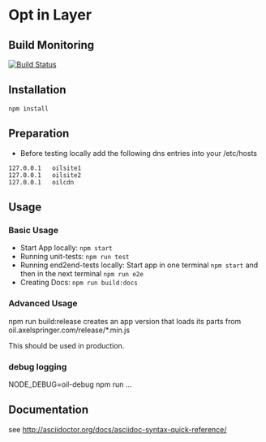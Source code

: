 # Opt in Layer

## Build Monitoring
[![Build Status](https://jenkins.ipool.asideas.de/buildStatus/icon?job=OIL-build)](https://jenkins.ipool.asideas.de/job/OIL-build/)

## Installation

```
npm install
```

## Preparation

* Before testing locally add the following dns entries into your /etc/hosts
```
127.0.0.1	oilsite1
127.0.0.1	oilsite2
127.0.0.1	oilcdn
```

## Usage

### Basic Usage

* Start App locally: `npm start`
* Running unit-tests: `npm run test`
* Running end2end-tests locally: Start app in one terminal `npm start` and then in the next terminal `npm run e2e`
* Creating Docs: `npm run build:docs`

### Advanced Usage
npm run build:release creates an app version that loads its parts
from oil.axelspringer.com/release/*.min.js

This should be used in production.

### debug logging

NODE_DEBUG=oil-debug npm run ...


## Documentation

see http://asciidoctor.org/docs/asciidoc-syntax-quick-reference/
